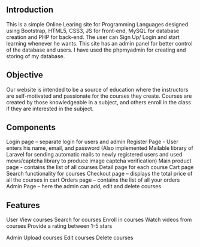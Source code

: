 
## Introduction

This is a simple Online Learing site for Programming Languages designed using Bootstrap, HTML5, CSS3, JS for front-end, MySQL for database creation and PHP for back-end. The user can Sign Up/ Login and start learning whenever he wants. This site has an admin panel for better control of the database and users. I have used the phpmyadmin for creating and storing of my database.

## Objective

Our website is intended to be a source of education where the instructors are self-motivated and passionate for the courses they create. Courses are created by those knowledgeable in a subject, and others enroll in the class if they are interested in the subject. 

## Components

Login page – separate login for users and admin
Register Page - User enters his name, email, and password (Also implemented Mailable library of Laravel for sending automatic mails to newly registered users and used mews/captcha library to produce image captcha verification)
Main product page - contains the list of all courses
Detail page for each course
Cart page 
Search functionality for courses
Checkout page – displays the total price of all the courses in cart
Orders page – contains the list of all your orders
Admin Page – here the admin can add, edit and delete courses

## Features
User
View courses
Search for courses
Enroll in courses
Watch videos from courses
Provide a rating between 1-5 stars

Admin
Upload courses
Edit courses
Delete courses

